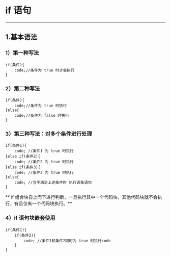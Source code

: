 # if 语句

---

## 1.基本语法

### 1）第一种写法

```
if(条件){
    code;//条件为 true 时才会执行
}
```

### 2）第二种写法

```
if(条件){
    code;//条件为 true 时执行
}else{
    code;//条件为 false 时执行
}
```

### 3）第三种写法：对多个条件进行处理

```
if(条件1){
    code; //条件1 为 true 时执行
}else if(条件2){
    code; //条件2 为 true 时执行
}else if(条件3){
    code; //条件3 为 true 时执行
}else{
    code; //当不满足上述条件时 执行该条语句
}
```

** if 组合块自上而下进行判断，一旦执行其中一个代码块，其他代码块就不会执行，有且仅有一个代码块执行。**

### 4）if 语句块嵌套使用
    if(条件1){
        if(条件2){
            code; //条件1和条件2同时为 true 时执行code 
        }
    }



